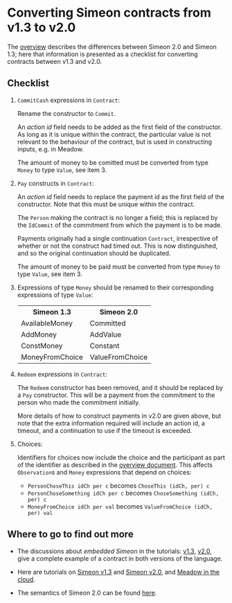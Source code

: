 # Converting Simeon contracts from v1.3 to v2.0

The [overview](./differences.md) describes the differences between Simeon 2.0 and Simeon 1.3; here that information is presented as a checklist for converting contracts between v1.3 and v2.0.

## Checklist

1. `CommitCash` expressions in `Contract`:

   Rename the constructor to `Commit`.

   An _action id_ field needs to be added as the first field of the constructor. As long as it is unique within the contract, the particular value is not relevant to the behaviour of the contract, but is used in constructing inputs, e.g. in Meadow.

   The amount of money to be comitted must be converted from type `Money` to type `Value`, see item 3.

2. `Pay` constructs in `Contract`:

   An _action id_ field needs to replace the payment id as the first field of the constructor. Note that this must be unique within the contract.

   The `Person` making the contract is no longer a field; this is replaced by the `IdCommit` of the commitment from which the payment is to be made.

   Payments originally had a single continuation `Contract`, irrespective of whether or not the construct had timed out. This is now distinguished, and so the original continuation should be duplicated.

   The amount of money to be paid must be converted from type `Money` to type `Value`, see item 3.

3. Expressions of type `Money` should be renamed to their corresponding expressions of type `Value`:

   <table>
      <tr><th>Simeon 1.3</th><th>Simeon 2.0</th></tr>
      <tr><td>AvailableMoney</td><td>Committed</td></tr>
      <tr><td>AddMoney</td><td>AddValue</td></tr>
      <tr><td>ConstMoney</td><td>Constant</td></tr>
      <tr><td>MoneyFromChoice</td><td>ValueFromChoice</td></tr>
   </table>

4. `Redeem` expressions in `Contract`:

   The `Redeem` constructor has been removed, and it should be replaced by a `Pay` constructor. This will be a payment from the commitment to the person who made the commitment initially.
   
   More details of how to construct payments in v2.0 are given above, but note that the extra information required will include an action id, a timeout, and a continuation to use if the timeout is exceeded.

5. Choices:

   Identifiers for choices now include the choice and the participant as part of the identifier as described in the [overview document](./differences.md). 
   This affects `Observation`s and `Money` expressions that depend on choices:
    * `PersonChoseThis idCh per c` becomes `ChoseThis (idCh, per) c`
    * `PersonChoseSomething idCh per c` becomes `ChoseSomething (idCh, per) c`
    * `MoneyFromChoice idCh per val` becomes `ValueFromChoice (idCh, per) val`

## Where to go to find out more

- The discussions about _embedded Simeon_ in the tutorials: [v1.3](embedded-simeon.md), [v2.0](../tutorial-v2.0/embedded-simeon.md), give a complete example of a contract in both versions of the language.

- Here are tutorials on [Simeon v1.3](./README.md) and [Simeon v2.0](../tutorial-v2.0/README.md), and [Meadow in the cloud](https://prod.meadow.simeon.tbcodev.io).

- The semantics of Simeon 2.0 can be found [here](https://github.com/The-Blockchain-Company/simeon/blob/v1.3/src/Semantics.hs).

